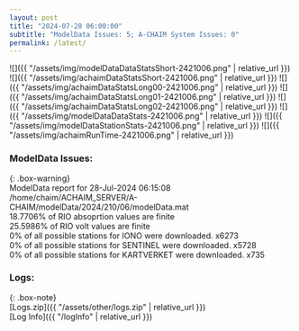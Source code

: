 ```yaml
---
layout: post
title: "2024-07-28 06:00:00"
subtitle: "ModelData Issues: 5; A-CHAIM System Issues: 0"
permalink: /latest/
---
```


![]({{ "/assets/img/modelDataDataStatsShort-2421006.png" | relative_url }})
![]({{ "/assets/img/achaimDataStatsShort-2421006.png" | relative_url }})
![]({{ "/assets/img/achaimDataStatsLong00-2421006.png" | relative_url }})
![]({{ "/assets/img/achaimDataStatsLong01-2421006.png" | relative_url }})
![]({{ "/assets/img/achaimDataStatsLong02-2421006.png" | relative_url }})
![]({{ "/assets/img/modelDataDataStats-2421006.png" | relative_url }})
![]({{ "/assets/img/modelDataStationStats-2421006.png" | relative_url }})
![]({{ "/assets/img/achaimRunTime-2421006.png" | relative_url }})


### ModelData Issues:  
  
{: .box-warning}  
 ModelData report for 28-Jul-2024 06:15:08   
 /home/chaim/ACHAIM_SERVER/A-CHAIM/modelData/2024/210/06/modelData.mat   
 18.7706% of RIO absoprtion values are finite   
 25.5986% of RIO volt values are finite   
 0% of all possible stations for IONO were downloaded. x6273   
 0% of all possible stations for SENTINEL were downloaded. x5728   
 0% of all possible stations for KARTVERKET were downloaded. x735   
  


### Logs:  
  
{: .box-note}  
[Logs.zip]({{ "/assets/other/logs.zip" | relative_url }})  
[Log Info]({{ "/logInfo" | relative_url }})  

